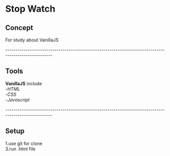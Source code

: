 # Stop Watch
## Concept

For study about VanillaJS</br>

-----------------------------------------------------------------------------------------------------</br>

## Tools

**VanillaJS** include</br>
-*HTML*</br>
-*CSS*</br>
-*Javascript*</br>

-----------------------------------------------------------------------------------------------------</br>

## Setup

1.use git for clone</br>
3.run .html file</br>
